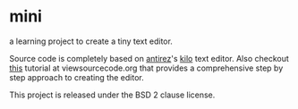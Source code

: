 # mini
a learning project to create a tiny text editor.

Source code is completely based on [antirez](https://github.com/antirez)'s [kilo](https://github.com/antirez/kilo) text editor. Also checkout [this](http://viewsourcecode.org/snaptoken/kilo/) tutorial at viewsourcecode.org that provides a comprehensive step by step approach to creating the editor.

This project is released under the BSD 2 clause license.
